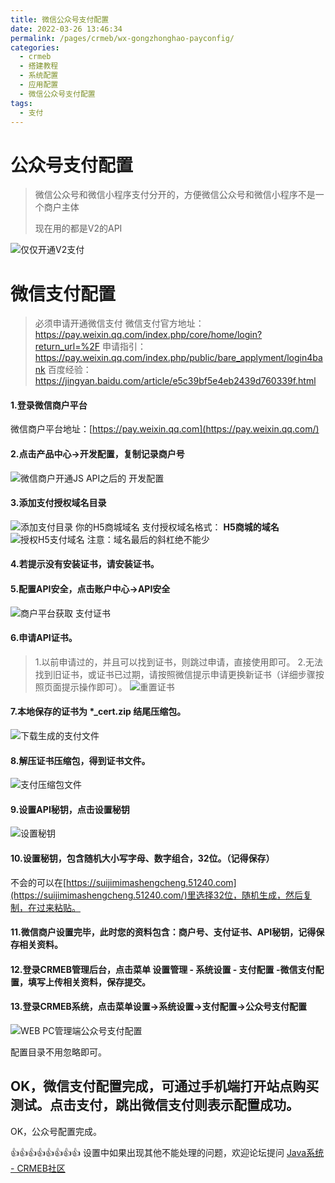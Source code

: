 ```yaml
---
title: 微信公众号支付配置
date: 2022-03-26 13:46:34
permalink: /pages/crmeb/wx-gongzhonghao-payconfig/
categories:
  - crmeb
  - 搭建教程
  - 系统配置
  - 应用配置
  - 微信公众号支付配置
tags:
  - 支付
---
```

# **公众号支付配置**

> 微信公众号和微信小程序支付分开的，方便微信公众号和微信小程序不是一个商户主体
>
> 现在用的都是V2的API

![仅仅开通V2支付](https://cdn.jsdelivr.net/gh/xbdazz/mypic/img/202203302017795.png)

# 微信支付配置

> 必须申请开通微信支付
> 微信支付官方地址：https://pay.weixin.qq.com/index.php/core/home/login?return_url=%2F
> 申请指引：https://pay.weixin.qq.com/index.php/public/bare_applyment/login4bank
> 百度经验：https://jingyan.baidu.com/article/e5c39bf5e4eb2439d760339f.html

#### 1.登录微信商户平台

微信商户平台地址：[https://pay.weixin.qq.com](https://pay.weixin.qq.com/)

#### 2.点击**产品中心→开发配置**，复制记录**商户号**

![微信商户开通JS API之后的 开发配置](https://cdn.jsdelivr.net/gh/xbdazz/mypic/img/202203301217600.png)

#### 3.添加支付授权域名目录

![添加支付目录 你的H5商城域名](https://cdn.jsdelivr.net/gh/xbdazz/mypic/img/202203301218444.png)
支付授权域名格式： **H5商城的域名**
![授权H5支付域名](https://cdn.jsdelivr.net/gh/xbdazz/mypic/img/202203301218771.png)
注意：域名最后的斜杠绝不能少

#### 4.若提示没有安装证书，请安装证书。

#### 5.配置API安全，点击**账户中心→API安全**

![商户平台获取 支付证书](https://cdn.jsdelivr.net/gh/xbdazz/mypic/img/202203301220283.png)

#### 6.申请API证书。

> 1.以前申请过的，并且可以找到证书，则跳过申请，直接使用即可。
> 2.无法找到旧证书，或证书已过期，请按照微信提示申请更换新证书（详细步骤按照页面提示操作即可）。
> ![重置证书](https://cdn.jsdelivr.net/gh/xbdazz/mypic/img/202203301221371.png)

#### 7.本地保存的证书为 *_cert.zip 结尾压缩包。

![下载生成的支付文件](https://cdn.jsdelivr.net/gh/xbdazz/mypic/img/202203301224903.png)

#### 8.**解压**证书压缩包，得到证书文件。

![支付压缩包文件](https://cdn.jsdelivr.net/gh/xbdazz/mypic/img/202203301224802.png)

#### 9.**设置API秘钥**，点击设置秘钥

![设置秘钥](https://cdn.jsdelivr.net/gh/xbdazz/mypic/img/202203301225699.png)

#### 10.设置秘钥，包含随机大小写字母、数字组合，32位。（记得保存）

不会的可以在[https://suijimimashengcheng.51240.com](https://suijimimashengcheng.51240.com/)里选择32位，随机生成，然后复制，在过来粘贴。

#### 11.微信商户设置完毕，此时您的资料包含：商户号、支付证书、API秘钥，记得保存相关资料。

#### 12.登录CRMEB管理后台，点击菜单 设置管理 - 系统设置 - 支付配置 -微信支付配置，填写上传相关资料，保存提交。

#### 13.登录CRMEB系统，点击菜单**设置→系统设置→支付配置→公众号支付配置**

![WEB PC管理端公众号支付配置](https://cdn.jsdelivr.net/gh/xbdazz/mypic/img/202203301230464.png)

配置目录不用忽略即可。

## OK，微信支付配置完成，可通过手机端打开站点购买测试。点击支付，跳出微信支付则表示配置成功。

OK，公众号配置完成。

👍👍👍👍👍👍👍👍 设置中如果出现其他不能处理的问题，欢迎论坛提问 [Java系统 - CRMEB社区](https://q.crmeb.com/?categoryId=122&sequence=0)